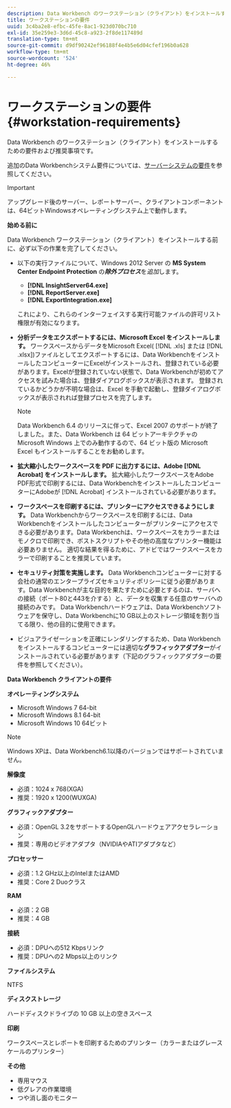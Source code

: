 ```yaml
---
description: Data Workbench のワークステーション（クライアント）をインストールするための要件および推奨事項です。
title: ワークステーションの要件
uuid: 3c4ba2e8-efbc-45fe-8ac1-923d070bc710
exl-id: 35e259e3-3d6d-45c8-a923-2f8de117489d
translation-type: tm+mt
source-git-commit: d9df90242ef96188f4e4b5e6d04cfef196b0a628
workflow-type: tm+mt
source-wordcount: '524'
ht-degree: 46%

---
```


# ワークステーションの要件{#workstation-requirements}

Data Workbench のワークステーション（クライアント）をインストールするための要件および推奨事項です。

追加のData Workbenchシステム要件については、[サーバーシステムの要件](https://docs.adobe.com/help/en/data-workbench/using/server-admin-install/c-msr-server.html)を参照してください。

>[!IMPORTANT]
>
>アップグレード後のサーバー、レポートサーバー、クライアントコンポーネントは、64ビットWindowsオペレーティングシステム上で動作します。

**始める前に**

Data Workbench ワークステーション（クライアント）をインストールする前に、必ず以下の作業を完了してください。

* 以下の実行ファイルについて、Windows 2012 Server の **MS System Center Endpoint Protection** の&#x200B;***除外プロセス***&#x200B;を&#x200B;*追加*&#x200B;します。

   * **[!DNL InsightServer64.exe]**
   * **[!DNL ReportServer.exe]**
   * **[!DNL ExportIntegration.exe]**

   これにより、これらのインターフェイスする実行可能ファイルの許可リスト権限が有効になります。

* **分析データをエクスポートするには、Microsoft Excel をインストールします。** ワークスペースからデータをMicrosoft Excel( [!DNL .xls] または [!DNL .xlsx])ファイルとしてエクスポートするには、Data WorkbenchをインストールしたコンピューターにExcelがインストールされ、登録されている必要があります。Excelが登録されていない状態で、Data Workbenchが初めてアクセスを試みた場合は、登録ダイアログボックスが表示されます。 登録されているかどうかが不明な場合は、Excel を手動で起動し、登録ダイアログボックスが表示されれば登録プロセスを完了します。

   >[!NOTE]
   >
   >Data Workbench 6.4 のリリースに伴って、Excel 2007 のサポートが終了しました。また、Data Workbench は 64 ビットアーキテクチャの Microsoft Windows 上でのみ動作するので、64 ビット版の Microsoft Excel もインストールすることをお勧めします。

* **拡大縮小したワークスペースを PDF に出力するには、Adobe [!DNL Acrobat] をインストールします。** 拡大縮小したワークスペースをAdobe PDF形式で印刷するには、Data WorkbenchをインストールしたコンピューターにAdobeが [!DNL Acrobat] インストールされている必要があります。

* **ワークスペースを印刷するには、プリンターにアクセスできるようにします。** Data Workbenchからワークスペースを印刷するには、Data Workbenchをインストールしたコンピューターがプリンターにアクセスできる必要があります。Data Workbenchは、ワークスペースをカラーまたはモノクロで印刷でき、ポストスクリプトやその他の高度なプリンター機能は必要ありません。 適切な結果を得るために、アドビではワークスペースをカラーで印刷することを推奨しています。
* **セキュリティ対策を実施します。** Data Workbenchコンピューターに対する会社の通常のエンタープライズセキュリティポリシーに従う必要があります。Data Workbenchが主な目的を果たすために必要とするのは、サーバへの接続（ポート80と443を介する）と、データを収集する任意のサーバへの接続のみです。 Data Workbenchハードウェアは、Data Workbenchソフトウェアを保守し、Data Workbenchに10 GB以上のストレージ領域を割り当てる限り、他の目的に使用できます。
* ビジュアライゼーションを正確にレンダリングするため、Data Workbench をインストールするコンピューターには適切な&#x200B;**グラフィックアダプター**&#x200B;がインストールされている必要があります（下記のグラフィックアダプターの要件を参照してください）。

**Data Workbench クライアントの要件** 

**オペレーティングシステム**

* Microsoft Windows 7 64-bit
* Microsoft Windows 8.1 64-bit
* Microsoft Windows 10 64ビット

>[!NOTE]
>
>Windows XPは、Data Workbench6.1以降のバージョンではサポートされていません。

**解像度**

* 必須：1024 x 768(XGA)
* 推奨：1920 x 1200(WUXGA)

**グラフィックアダプター**

* 必須：OpenGL 3.2をサポートするOpenGLハードウェアアクセラレーション
* 推奨：専用のビデオアダプタ（NVIDIAやATIアダプタなど）

**プロセッサー**

* 必須：1.2 GHz以上のIntelまたはAMD
* 推奨：Core 2 Duoクラス

**RAM**

* 必須：2 GB
* 推奨：4 GB

**接続**

* 必須：DPUへの512 Kbpsリンク
* 推奨：DPUへの2 Mbps以上のリンク

**ファイルシステム**

NTFS

**ディスクストレージ**

ハードディスクドライブの 10 GB 以上の空きスペース

**印刷**

ワークスペースとレポートを印刷するためのプリンター（カラーまたはグレースケールのプリンター）

**その他**

* 専用マウス
* 低グレアの作業環境
* つや消し面のモニター
